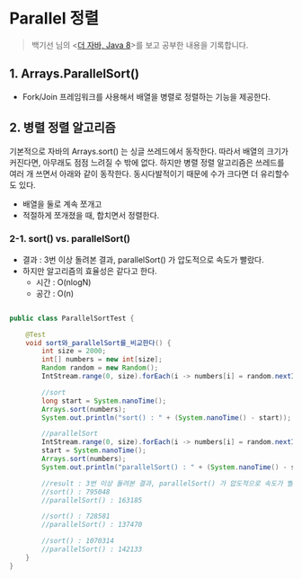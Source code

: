 # Parallel 정렬

> 백기선 님의 <[더 자바, Java 8](https://www.inflearn.com/course/the-java-java8)>를 보고 공부한 내용을 기록합니다.&#x20;

## 1. Arrays.ParallelSort()

* Fork/Join 프레임워크를 사용해서 배열을 병렬로 정렬하는 기능을 제공한다.&#x20;

## 2. 병렬 정렬 알고리즘&#x20;

기본적으로 자바의 Arrays.sort() 는 싱글 쓰레드에서 동작한다. 따라서 배열의 크기가 커진다면, 아무래도 점점 느려질 수 밖에 없다. 하지만 병렬 정렬 알고리즘은 쓰레드를 여러 개 쓰면서 아래와 같이 동작한다. 동시다발적이기 때문에 수가 크다면 더 유리할수도 있다.&#x20;

* 배열을 둘로 계속 쪼개고&#x20;
* 적절하게 쪼개졌을 때, 합치면서 정렬한다.&#x20;



### 2-1. sort() vs. parallelSort()&#x20;

* 결과 : 3번 이상 돌려본 결과, parallelSort() 가 압도적으로 속도가 빨랐다.&#x20;
* 하지만 알고리즘의 효율성은 같다고 한다.&#x20;
  * 시간 : O(nlogN)
  * 공간 : O(n)&#x20;

```java

public class ParallelSortTest {

    @Test
    void sort와_parallelSort를_비교한다() {
        int size = 2000;
        int[] numbers = new int[size];
        Random random = new Random();
        IntStream.range(0, size).forEach(i -> numbers[i] = random.nextInt());

        //sort
        long start = System.nanoTime();
        Arrays.sort(numbers);
        System.out.println("sort() : " + (System.nanoTime() - start));

        //parallelSort
        IntStream.range(0, size).forEach(i -> numbers[i] = random.nextInt());
        start = System.nanoTime();
        Arrays.sort(numbers);
        System.out.println("parallelSort() : " + (System.nanoTime() - start));

        //result : 3번 이상 돌려본 결과, parallelSort() 가 압도적으로 속도가 빨랐다. 
        //sort() : 795048
        //parallelSort() : 163185

        //sort() : 728581
        //parallelSort() : 137470

        //sort() : 1070314
        //parallelSort() : 142133
    }
}
```
